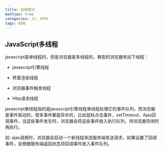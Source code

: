 ```yaml
---
title: 前端笔记
mathjax: true
categories: JS, HTML
tags: 前端
---
```


## JavaScript多线程
javascript是单线程的，但是浏览器是多线程的，典型的浏览器有如下线程：

* javascript引擎线程

* 界面渲染线程

* 浏览器事件触发线程

* Http请求线程

javascript单线程指的是javascript引擎线程单线程处理它的事件队列，而浏览器是事件驱动的，很多事件都是异步的，比如鼠标点击事件，setTimeout，Ajax回调事件，当这些事件发生时，浏览器会将这些事件放入执行队列，待浏览器空闲时再执行。

如: ajax调用时，浏览器会启动一个新线程来连服务端发送请求，如果设置了回调事件，会根据服务端返回状态将回调事件放入事件队列。

